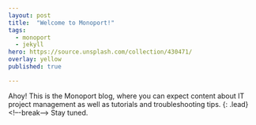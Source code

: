```yaml
---
layout: post
title:  "Welcome to Monoport!"
tags:
  - monoport
  - jekyll
hero: https://source.unsplash.com/collection/430471/
overlay: yellow
published: true

---
```

Ahoy! This is the Monoport blog, where you can expect content about IT project management as well as tutorials and troubleshooting tips.
{: .lead}
<!–-break-–>
Stay tuned.